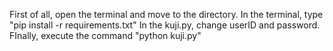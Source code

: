 First of all, open the terminal and move to the directory.
In the terminal, type "pip install -r requirements.txt"
In the kuji.py, change userID and password.
FInally, execute the command "python kuji.py"
